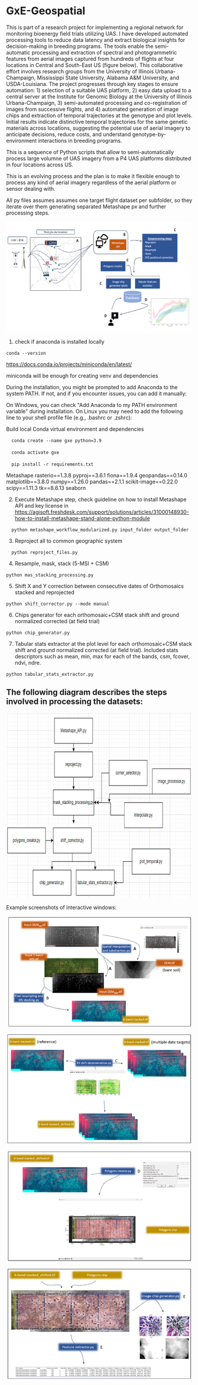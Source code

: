 # GxE-Geospatial 

This is part of a research project for implementing a regional network for monitoring bioenergy field trials utilizing UAS. I have developed automated processing tools to reduce data latency and extract biological insights for decision-making in breeding programs. The tools enable the semi-automatic processing and extraction of spectral and photogrammetric features from aerial images captured from hundreds of flights at four locations in Central and South-East US (figure below). This collaborative effort involves research groups from the University of Illinois Urbana-Champaign, Mississippi State University, Alabama A&M University, and USDA-Louisiana. The project progresses through key stages to ensure automation: 1) selection of a suitable UAS platform, 2) easy data upload to a central server at the Institute for Genomic Biology at the University of Illinois Urbana-Champaign, 3) semi-automated processing and co-registration of images from successive flights, and 4) automated generation of image chips and extraction of temporal trajectories at the genotype and plot levels. Initial results indicate distinctive temporal trajectories for the same genetic materials across locations, suggesting the potential use of aerial imagery to anticipate decisions, reduce costs, and understand genotype-by-environment interactions in breeding programs. 

This is a sequence of Python scripts that allow to semi-automatically process large volumne of UAS imagery from a P4 UAS platforms distributed in four locations across US.

This is an evolving process and the plan is to make it flexible enough to process any kind of aerial imagery regardless of the aerial platform or sensor dealing with.

All py files assumes assumes one target flight dataset per subfolder, so they iterate over them generating separated Metashape px and further processing steps.


<p align="center">
  <img src="Screenshot1.png" width="500" height="300">
</p>


1) check if anaconda is installed locally
```
conda --version

```
  https://docs.conda.io/projects/miniconda/en/latest/
  
  miniconda will be enough for creating venv and dependencies
  
  During the installation, you might be prompted to add Anaconda to the system PATH. If not, and if you encounter issues, you can add it         manually:
  
  On Windows, you can check "Add Anaconda to my PATH environment variable" during installation.
  On Linux you may need to add the following line to your shell profile file (e.g., .bashrc or .zshrc):

Build local Conda virtual environment and dependencies
```
  conda create --name gxe python=3.9  

  conda activate gxe
  
  pip install -r requirements.txt
```
  Metashape
  rasterio==1.3.8
  pyproj==3.6.1
  fiona==1.9.4
  geopandas==0.14.0
  matplotlib==3.8.0
  numpy==1.26.0
  pandas==2.1.1
  scikit-image==0.22.0
  scipy==1.11.3
  tk==8.6.13
  seaborn

2) Execute Metashape step, check guideline on how to install Metashape API and key license in https://agisoft.freshdesk.com/support/solutions/articles/31000148930-how-to-install-metashape-stand-alone-python-module 
```
  python metashape_workflow_modularized.py input_folder output_folder
```

3) Reproject all to common geographic system
```
  python reproject_files.py
```
4) Resample, mask, stack (5-MSI + CSM)

  ```
  python mas_stacking_processing.py
```

5) Shift X and Y correction between consecutive dates of Orthomosaics stacked and reprojected

```
python shift_corrector.py --mode manual 
```
6) Chips generator for each orthomosaic+CSM stack shift and ground normalized corrected (at field trial)

```
python chip_generator.py 
```
7) Tabular stats extractor at the plot level for each  orthomosaic+CSM stack shift and ground normalized corrected (at field trial). Included stats descriptors such as mean, min, max for each of the bands, csm, fcover, ndvi, ndre.

```
python tabular_stats_extractor.py 
```
The following diagram describes the steps involved in processing the datasets:
-------

<p align="center">
  <img src="Screenshot 2024-05-08 125520.png" width="500" height="500">
</p>


Example screenshots of interactive windows: 

<p align="center">
  <img src="Screenshot2.png" width="500" height="300">
</p>
<p align="center">
  <img src="Screenshot3.png" width="500" height="300">
</p>
<p align="center">
  <img src="Screenshot4.png" width="500" height="300">
</p>
<p align="center">
  <img src="Screenshot5.png" width="500" height="300">
</p>

